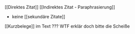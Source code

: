 [[Direktes Zitat]]
[[Indirektes Zitat - Paraphrasierung]]
- keine [[sekundäre Zitate]]

[[Kurzbelege]] im Text ??? WTF erklär doch bitte die Scheiße